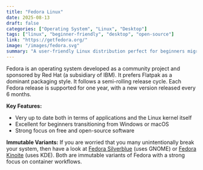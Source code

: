 ```yaml
---
title: "Fedora Linux"
date: 2025-08-13
draft: false
categories: ["Operating System", "Linux", "Desktop"]
tags: ["linux", "beginner-friendly", "desktop", "open-source"]
link: "https://getfedora.org/"
image: "/images/fedora.svg"
summary: "A user-friendly Linux distribution perfect for beginners migrating from Windows or macOS."
---
```


Fedora is an operating system developed as a community project and sponsored by Red Hat (a subsidiary of IBM). It prefers Flatpak as a dominant packaging style. It follows a semi-rolling release cycle. Each Fedora release is supported for one year, with a new version released every 6 months.

**Key Features:**

- Very up to date both in terms of applications and the Linux kernel itself
- Excellent for beginners transitioning from Windows or macOS
- Strong focus on free and open-source software

**Immutable Variants:** If you are worried that you many unintentionally break your system, then have a look at [Fedora Silverblue](https://silverblue.fedoraproject.org/) (uses GNOME) or [Fedora Kinoite](https://kinoite.fedoraproject.org/) (uses KDE). Both are immutable variants of Fedora with a strong focus on container workflows.

